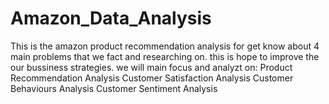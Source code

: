 # Amazon_Data_Analysis
This is the amazon product recommendation analysis for get know about 4 main problems that we fact and researching on. this is hope to improve the our bussiness strategies. we will main focus and analyzt on:  Product Recommendation Analysis Customer Satisfaction Analysis Customer Behaviours Analysis Customer Sentiment Analysis
